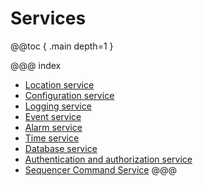 # Services

@@toc { .main depth=1 }

@@@ index
* [Location service](../services/location.md)
* [Configuration service](../services/config.md)
* [Logging service](../services/logging.md)
* [Event service](../services/event.md)
* [Alarm service](../services/alarm.md)
* [Time service](../services/time.md)
* [Database service](../services/database.md)
* [Authentication and authorization service](../services/aas.md)
* [Sequencer Command Service](../services/sequencer-command-service.md)
@@@

